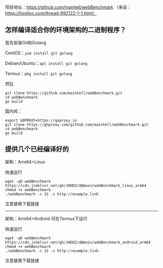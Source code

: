 项目地址：https://github.com/maintell/webBenchmark （来自：https://hostloc.com/thread-692122-1-1.html）


## 怎样编译适合你的环境架构的二进制程序？


首先安装Git和Golang


CentOS：`yum install git golang`

Debian/Ubuntu：`apt install git golang`

Termux：`pkg install git golang`

然后

```
git clone https://github.com/maintell/webBenchmark.git
cd webBenchmark
go build
```

国内鸡：

```
export GOPROXY=https://goproxy.io
git clone https://ghproxy.com/github.com/maintell/webBenchmark.git
cd webBenchmark
go build
```


## 提供几个已经编译好的


架构：Arm64+Linux

快速运行

```
wget -qO webBenchmark https://cdn.jsdelivr.net/gh/JHDDZ/d@main/webBenchmark_linux_arm64
chmod +x webBenchmark
./webBenchmark -c 32 -s http://example.link
```

注意替换下载链接

---

架构：Arm64+Android
可在Termux下运行

快速运行

```
wget -qO webBenchmark https://cdn.jsdelivr.net/gh/JHDDZ/d@main/webBenchmark_android_arm64
chmod +x webBenchmark
./webBenchmark -c 32 -s http://example.link
```

注意替换下载链接

